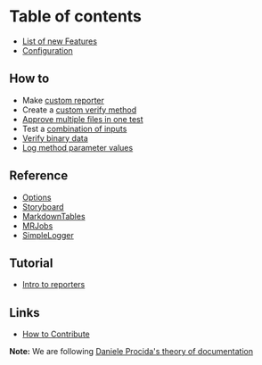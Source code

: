 # Table of contents

* [List of new Features](features.md)
* [Configuration](configuration.md)

## How to
* Make [custom reporter](how_to/create_a_custom_reporter.md)
* Create a [custom verify method](how_to/create_custom_verify_methods.md)
* [Approve multiple files in one test](how_to/multiple_approvals_per_test.md)
* Test a [combination of inputs](how_to/test_combinations_of_inputs.md)
* [Verify binary data](how_to/verify-binary.md)
* [Log method parameter values](how_to/log_method_parameter_values.md)


## Reference
* [Options](reference/options.md)
* [Storyboard](reference/storyboard.md)
* [MarkdownTables](reference/markdown_table.md)
* [MRJobs](reference/mr_job.md)
* [SimpleLogger](reference/simple_logger.md)

## Tutorial
* [Intro to reporters](tutorial/intro-to-reporters.md)

## Links
 * [How to Contribute](Contribute.md)



**Note:** We are following [Daniele Procida's theory of documentation](https://documentation.divio.com)

